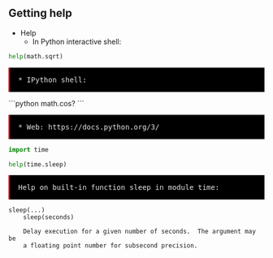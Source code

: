 ## Getting help

* Help
    * In Python interactive shell:
```python
help(math.sqrt)
```
<div><pre style="display:block; white-space: pre-wrap; padding:16px; background-color: #000;color: #e2e2e2;font-family: Hack, Consolas, Menlo, Mono, monospace;border-left: .25em solid #bc0000;">* IPython shell:</pre></div>
```python
math.cos?
```
<div><pre style="display:block; white-space: pre-wrap; padding:16px; background-color: #000;color: #e2e2e2;font-family: Hack, Consolas, Menlo, Mono, monospace;border-left: .25em solid #bc0000;">* Web: https://docs.python.org/3/  </pre></div>


```python
import time

help(time.sleep)
```

<div><pre style="display:block; white-space: pre-wrap; padding:16px; background-color: #000;color: #e2e2e2;font-family: Hack, Consolas, Menlo, Mono, monospace;border-left: .25em solid #bc0000;">Help on built-in function sleep in module time:</pre></div>
    
    sleep(...)
        sleep(seconds)
        
        Delay execution for a given number of seconds.  The argument may be
        a floating point number for subsecond precision.